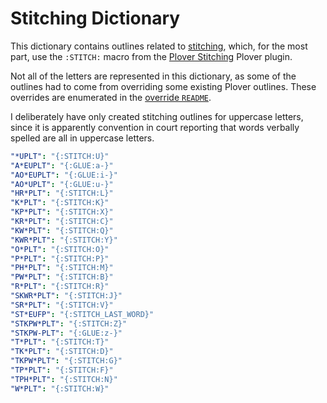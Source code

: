 # Stitching Dictionary

This dictionary contains outlines related to [stitching][], which, for the most
part, use the `:STITCH:` macro from the [Plover Stitching][] Plover plugin.

Not all of the letters are represented in this dictionary, as some of the
outlines had to come from overriding some existing Plover outlines. These
overrides are enumerated in the [override `README`][].

I deliberately have only created stitching outlines for uppercase letters,
since it is apparently convention in court reporting that words verbally spelled
are all in uppercase letters.

```yaml
"*UPLT": "{:STITCH:U}"
"A*EUPLT": "{:GLUE:a-}"
"AO*EUPLT": "{:GLUE:i-}"
"AO*UPLT": "{:GLUE:u-}"
"HR*PLT": "{:STITCH:L}"
"K*PLT": "{:STITCH:K}"
"KP*PLT": "{:STITCH:X}"
"KR*PLT": "{:STITCH:C}"
"KW*PLT": "{:STITCH:Q}"
"KWR*PLT": "{:STITCH:Y}"
"O*PLT": "{:STITCH:O}"
"P*PLT": "{:STITCH:P}"
"PH*PLT": "{:STITCH:M}"
"PW*PLT": "{:STITCH:B}"
"R*PLT": "{:STITCH:R}"
"SKWR*PLT": "{:STITCH:J}"
"SR*PLT": "{:STITCH:V}"
"ST*EUFP": "{:STITCH_LAST_WORD}"
"STKPW*PLT": "{:STITCH:Z}"
"STKPW-PLT": "{:GLUE:z-}"
"T*PLT": "{:STITCH:T}"
"TK*PLT": "{:STITCH:D}"
"TKPW*PLT": "{:STITCH:G}"
"TP*PLT": "{:STITCH:F}"
"TPH*PLT": "{:STITCH:N}"
"W*PLT": "{:STITCH:W}"
```

[override `README`]: ./override/README.md
[Plover Stitching]: https://github.com/morinted/plover_stitching
[stitching]: http://ilovesteno.com/2015/03/12/theory-thursday-stitching/

